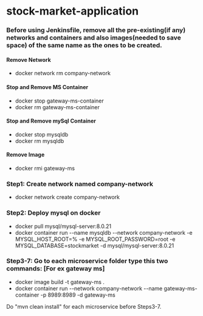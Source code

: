 # stock-market-application

### Before using Jenkinsfile, remove all the pre-existing(if any) networks and containers and also images(needed to save space) of the same name as the ones to be created.
#### Remove Network
* docker network rm company-network
#### Stop and Remove MS Container
* docker stop gateway-ms-container
* docker rm gateway-ms-container
#### Stop and Remove mySql Container
* docker stop mysqldb
* docker rm mysqldb
#### Remove Image
* docker rmi gateway-ms


### Step1: Create network named company-network
* docker network create company-network

### Step2: Deploy mysql on docker
* docker pull mysql/mysql-server:8.0.21
* docker container run --name mysqldb --network company-network -e MYSQL_HOST_ROOT=% -e MYSQL_ROOT_PASSWORD=root -e MYSQL_DATABASE=stockmarket -d mysql/mysql-server:8.0.21

### Step3-7: Go to each microservice folder type this two commands: [For ex gateway ms]
* docker image build -t gateway-ms .
* docker container run --network company-network --name gateway-ms-container -p 8989:8989 -d gateway-ms


Do "mvn clean install" for each microservice before Steps3-7.
